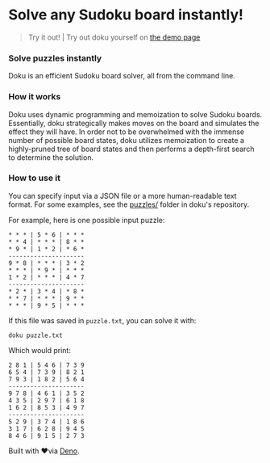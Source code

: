 # Solve any Sudoku board instantly!

> Try it out! | Try out doku yourself on [the demo page]({{src:demo_index.html}})

### Solve puzzles instantly
Doku is an efficient Sudoku board solver, all from the command line.

### How it works
Doku uses dynamic programming and memoization to solve Sudoku boards. Essentially, doku strategically makes moves on the board and simulates the effect they will have. In order not to be overwhelmed with the immense number of possible board states, doku utilizes memoization to create a highly-pruned tree of board states and then performs a depth-first search to determine the solution.

### How to use it
You can specify input via a JSON file or a more human-readable text format. For some examples, see the [puzzles/](https://github.com/wcarhart/doku/tree/master/puzzles) folder in doku's repository.

For example, here is one possible input puzzle:
```
* * * | 5 * 6 | * * * 
* * 4 | * * * | 8 * * 
* 9 * | 1 * 2 | * 6 * 
---------------------
9 * 8 | * * * | 3 * 2 
* * * | * 9 * | * * * 
1 * 2 | * * * | 4 * 7 
---------------------
* 2 * | 3 * 4 | * 8 * 
* * 7 | * * * | 9 * * 
* * * | 9 * 5 | * * *
```

If this file was saved in `puzzle.txt`, you can solve it with:
```
doku puzzle.txt
```

Which would print:
```
2 8 1 | 5 4 6 | 7 3 9 
6 5 4 | 7 3 9 | 8 2 1 
7 9 3 | 1 8 2 | 5 6 4 
---------------------
9 7 8 | 4 6 1 | 3 5 2 
4 3 5 | 2 9 7 | 6 1 8 
1 6 2 | 8 5 3 | 4 9 7 
---------------------
5 2 9 | 3 7 4 | 1 8 6 
3 1 7 | 6 2 8 | 9 4 5 
8 4 6 | 9 1 5 | 2 7 3
```

Built with ❤️via [Deno](https://deno.land/).